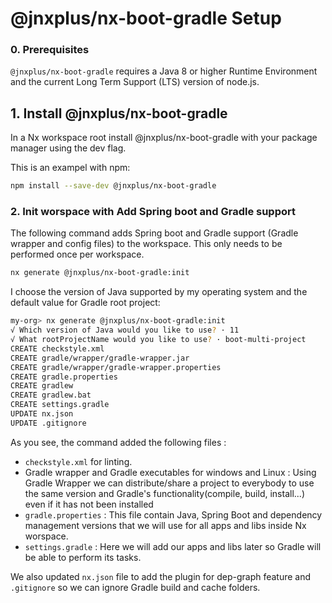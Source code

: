 # @jnxplus/nx-boot-gradle Setup

### 0. Prerequisites

`@jnxplus/nx-boot-gradle` requires a Java 8 or higher Runtime Environment and the current Long Term Support (LTS) version of node.js.

## 1. Install @jnxplus/nx-boot-gradle

In a Nx workspace root install @jnxplus/nx-boot-gradle with your package manager using the dev flag.

This is an exampel with npm:

```bash
npm install --save-dev @jnxplus/nx-boot-gradle
```

### 2. Init worspace with Add Spring boot and Gradle support

The following command adds Spring boot and Gradle support (Gradle wrapper and config files) to the workspace. This only needs to be performed once per workspace.

```bash
nx generate @jnxplus/nx-boot-gradle:init
```

I choose the version of Java supported by my operating system and the default value for Gradle root project:

```bash
my-org> nx generate @jnxplus/nx-boot-gradle:init
√ Which version of Java would you like to use? · 11
√ What rootProjectName would you like to use? · boot-multi-project
CREATE checkstyle.xml
CREATE gradle/wrapper/gradle-wrapper.jar
CREATE gradle/wrapper/gradle-wrapper.properties
CREATE gradle.properties
CREATE gradlew
CREATE gradlew.bat
CREATE settings.gradle
UPDATE nx.json
UPDATE .gitignore
```

As you see, the command added the following files :

- `checkstyle.xml` for linting.
- Gradle wrapper and Gradle executables for windows and Linux :
  Using Gradle Wrapper we can distribute/share a project to everybody to use the same version and Gradle's functionality(compile, build, install...) even if it has not been installed
- `gradle.properties` :
  This file contain Java, Spring Boot and dependency management versions that we will use for all apps and libs inside Nx worspace.
- `settings.gradle` :
  Here we will add our apps and libs later so Gradle will be able to perform its tasks.

We also updated `nx.json` file to add the plugin for dep-graph feature and `.gitignore` so we can ignore Gradle build and cache folders.
